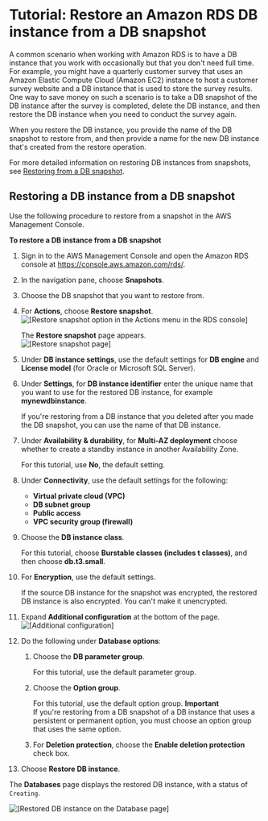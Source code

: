 # Tutorial: Restore an Amazon RDS DB instance from a DB snapshot<a name="CHAP_Tutorials.RestoringFromSnapshot"></a>

A common scenario when working with Amazon RDS is to have a DB instance that you work with occasionally but that you don't need full time\. For example, you might have a quarterly customer survey that uses an Amazon Elastic Compute Cloud \(Amazon EC2\) instance to host a customer survey website and a DB instance that is used to store the survey results\. One way to save money on such a scenario is to take a DB snapshot of the DB instance after the survey is completed, delete the DB instance, and then restore the DB instance when you need to conduct the survey again\.

When you restore the DB instance, you provide the name of the DB snapshot to restore from, and then provide a name for the new DB instance that's created from the restore operation\.

For more detailed information on restoring DB instances from snapshots, see [Restoring from a DB snapshot](USER_RestoreFromSnapshot.md)\.

## Restoring a DB instance from a DB snapshot<a name="tut-restore-snapshot.console"></a>

Use the following procedure to restore from a snapshot in the AWS Management Console\.

**To restore a DB instance from a DB snapshot**

1. Sign in to the AWS Management Console and open the Amazon RDS console at [https://console\.aws\.amazon\.com/rds/](https://console.aws.amazon.com/rds/)\.

1. In the navigation pane, choose **Snapshots**\.

1. Choose the DB snapshot that you want to restore from\.

1. For **Actions**, choose **Restore snapshot**\.  
![\[Restore snapshot option in the Actions menu in the RDS console\]](http://docs.aws.amazon.com/AmazonRDS/latest/UserGuide/images/tut-restore-instance1.png)

   The **Restore snapshot** page appears\.  
![\[Restore snapshot page\]](http://docs.aws.amazon.com/AmazonRDS/latest/UserGuide/images/tut-restore-instance2.png)

1. Under **DB instance settings**, use the default settings for **DB engine** and **License model** \(for Oracle or Microsoft SQL Server\)\.

1. Under **Settings**, for **DB instance identifier** enter the unique name that you want to use for the restored DB instance, for example **mynewdbinstance**\.

   If you're restoring from a DB instance that you deleted after you made the DB snapshot, you can use the name of that DB instance\.

1. Under **Availability & durability**, for **Multi\-AZ deployment** choose whether to create a standby instance in another Availability Zone\.

   For this tutorial, use **No**, the default setting\.

1. Under **Connectivity**, use the default settings for the following:
   + **Virtual private cloud \(VPC\)**
   + **DB subnet group**
   + **Public access**
   + **VPC security group \(firewall\)**

1. Choose the **DB instance class**\.

   For this tutorial, choose **Burstable classes \(includes t classes\)**, and then choose **db\.t3\.small**\.

1. For **Encryption**, use the default settings\.

   If the source DB instance for the snapshot was encrypted, the restored DB instance is also encrypted\. You can't make it unencrypted\.

1. Expand **Additional configuration** at the bottom of the page\.  
![\[Additional configuration\]](http://docs.aws.amazon.com/AmazonRDS/latest/UserGuide/images/tut-restore-instance3.png)

1. Do the following under **Database options**:

   1. Choose the **DB parameter group**\.

      For this tutorial, use the default parameter group\.

   1. Choose the **Option group**\.

      For this tutorial, use the default option group\.
**Important**  
If you're restoring from a DB snapshot of a DB instance that uses a persistent or permanent option, you must choose an option group that uses the same option\.

   1. For **Deletion protection**, choose the **Enable deletion protection** check box\.

1. Choose **Restore DB instance**\.

The **Databases** page displays the restored DB instance, with a status of `Creating`\.

![\[Restored DB instance on the Database page\]](http://docs.aws.amazon.com/AmazonRDS/latest/UserGuide/images/tut-restore-instance4.png)
